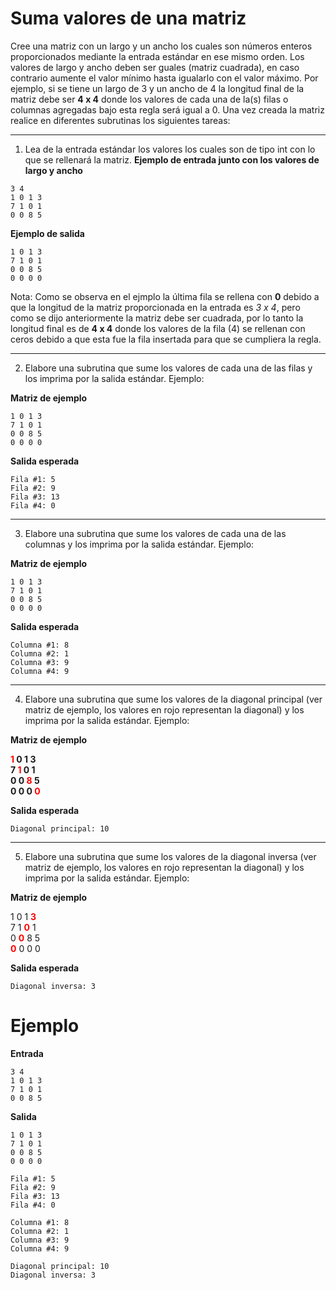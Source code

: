 # Suma valores de una matriz


Cree una matriz con un largo  y un ancho  los cuales son números enteros proporcionados mediante la entrada estándar en ese mismo orden. Los valores de largo y ancho deben ser guales (matriz cuadrada), en caso contrario aumente el valor mínimo hasta igualarlo con el valor máximo. Por ejemplo, si se tiene un largo de 3 y un ancho de 4 la longitud final de la matriz debe ser **4 x 4** donde los valores de cada una de la(s) filas o columnas agregadas bajo esta regla será igual a 0. Una vez creada la matriz realice en diferentes subrutinas los siguientes tareas: 
***
1) Lea de la entrada estándar los valores los cuales son de tipo int con lo que se rellenará la matriz. 
**Ejemplo de entrada junto con los valores de largo y ancho**
```
3 4
1 0 1 3
7 1 0 1
0 0 8 5
```

**Ejemplo de salida**
```
1 0 1 3
7 1 0 1
0 0 8 5
0 0 0 0
```

Nota: Como se observa en el ejmplo la última fila se rellena con **0** debido a que la longitud de la matriz proporcionada en la entrada es *3 x 4*, pero como se dijo anteriormente la matriz debe ser cuadrada, por lo tanto la longitud final es de **4 x 4** donde los valores de la fila (4) se rellenan con ceros debido a que esta fue la fila insertada para que se cumpliera la regla. 

***
2) Elabore una subrutina que sume los valores de cada una de las filas y los imprima por la salida estándar. Ejemplo: 

**Matriz de ejemplo**
```
1 0 1 3 
7 1 0 1
0 0 8 5
0 0 0 0
````
**Salida esperada** 
```
Fila #1: 5
Fila #2: 9
Fila #3: 13
Fila #4: 0

```

***
3) Elabore una subrutina que sume los valores de cada una de las columnas y los imprima por la salida estándar. Ejemplo: 

**Matriz de ejemplo**
```
1 0 1 3 
7 1 0 1
0 0 8 5
0 0 0 0
````
**Salida esperada** 
```
Columna #1: 8
Columna #2: 1
Columna #3: 9
Columna #4: 9
```


***
4) Elabore una subrutina que sume los valores de la diagonal principal (ver matriz de ejemplo, los valores en rojo representan la diagonal) y los imprima por la salida estándar. Ejemplo: 


**Matriz de ejemplo**

**<span style="color:red">**1**</span> 0 1 3   
7 <span style="color:red">**1**</span> 0 1   
0 0 <span style="color:red">**8**</span> 5  
0 0 0 <span style="color:red">**0**</span>**  



**Salida esperada** 
```
Diagonal principal: 10 
```


***
5) Elabore una subrutina que sume los valores de la diagonal inversa (ver matriz de ejemplo, los valores en rojo representan la diagonal) y los imprima por la salida estándar. Ejemplo: 


**Matriz de ejemplo**

1 0 1 <span style="color:red">**3**</span>   
7 1 <span style="color:red">**0**</span> 1  
0 <span style="color:red">**0**</span> 8 5  
<span style="color:red">**0**</span> 0 0 0



**Salida esperada** 
```
Diagonal inversa: 3
```


# Ejemplo

**Entrada**

```
3 4
1 0 1 3
7 1 0 1
0 0 8 5
```

**Salida** 

```
1 0 1 3 
7 1 0 1
0 0 8 5
0 0 0 0

Fila #1: 5
Fila #2: 9
Fila #3: 13
Fila #4: 0

Columna #1: 8
Columna #2: 1
Columna #3: 9
Columna #4: 9

Diagonal principal: 10 
Diagonal inversa: 3

```